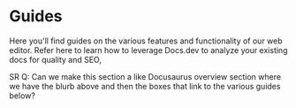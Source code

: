 # Guides

Here you'll find guides on the various features and functionality of our web editor. Refer here to learn how to leverage Docs.dev to analyze your existing docs for quality and SEO,

SR Q: Can we make this section a like Docusaurus overview section where we have the blurb above and then the boxes that link to the various guides below?
